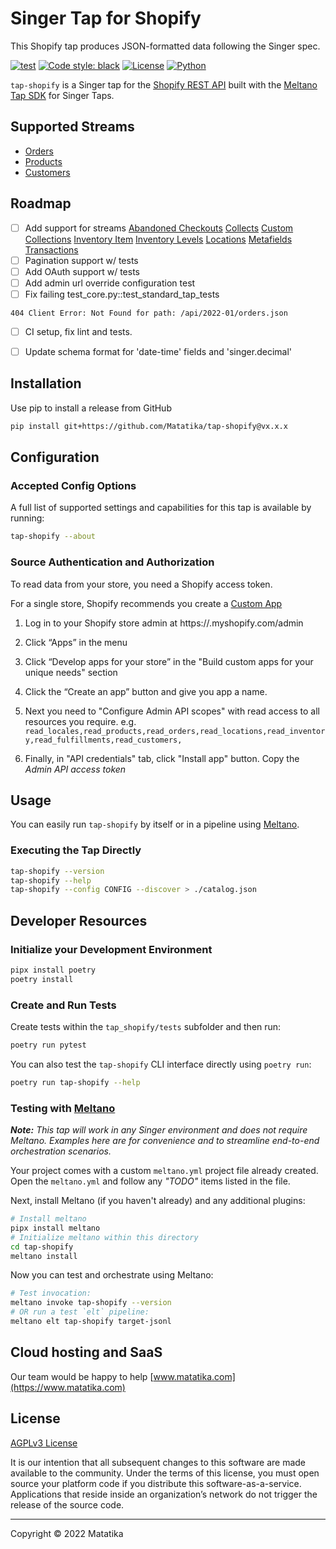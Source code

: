 # Singer Tap for Shopify

This Shopify tap produces JSON-formatted data following the Singer spec.

[![test](https://github.com/matatika/tap-shopify/actions/workflows/ci_workflow.yml/badge.svg)](https://github.com/matatika/tap-shopify/actions/workflows/ci_workflow.yml)
[![Code style: black](https://img.shields.io/badge/code%20style-black-000000.svg)](https://github.com/psf/black)
[![License](https://img.shields.io/github/license/matatika/tap-shopify)](LICENSE.md)
[![Python](https://img.shields.io/static/v1?logo=python&label=python&message=3.7%20|%203.8%20|%203.9&color=blue)]()

`tap-shopify` is a Singer tap for the [Shopify REST API](https://shopify.dev/api) built 
with the [Meltano Tap SDK](https://sdk.meltano.com) for Singer Taps.


## Supported Streams

* [Orders](https://shopify.dev/api/admin-rest/2022-01/resources/order)
* [Products](https://shopify.dev/api/admin-rest/2022-01/resources/product)
* [Customers](https://shopify.dev/api/admin-rest/2022-01/resources/customer)


## Roadmap

- [ ] Add support for streams
[Abandoned Checkouts](https://shopify.dev/api/admin-rest/2022-01/resources/abandoned-checkouts)
[Collects](https://shopify.dev/api/admin-rest/2022-01/resources/collect)
[Custom Collections](https://shopify.dev/api/admin-rest/2022-01/resources/customcollection)
[Inventory Item](https://shopify.dev/api/admin-rest/2022-01/resources/inventoryitem)
[Inventory Levels](https://shopify.dev/api/admin-rest/2022-01/resources/inventorylevel)
[Locations](https://shopify.dev/api/admin-rest/2022-01/resources/location)
[Metafields](https://shopify.dev/api/admin-rest/2022-01/resources/metafield)
[Transactions](https://shopify.dev/api/admin-rest/2022-01/resources/transaction)
- [ ] Pagination support w/ tests
- [ ] Add OAuth support w/ tests
- [ ] Add admin url override configuration test
- [ ] Fix failing test_core.py::test_standard_tap_tests
```
404 Client Error: Not Found for path: /api/2022-01/orders.json
```
- [ ] CI setup, fix lint and tests.
- [ ] Update schema format for 'date-time' fields and 'singer.decimal'



## Installation

Use pip to install a release from GitHub

```bash
pip install git+https://github.com/Matatika/tap-shopify@vx.x.x
```

## Configuration

### Accepted Config Options

A full list of supported settings and capabilities for this tap is available by running:

```bash
tap-shopify --about
```

### Source Authentication and Authorization

To read data from your store, you need a Shopify access token.

For a single store, Shopify recommends you create a [Custom App](https://help.shopify.com/en/manual/apps/custom-apps)

1. Log in to your Shopify store admin at https://<store>.myshopify.com/admin

2. Click “Apps” in the menu

3. Click “Develop apps for your store” in the "Build custom apps for your unique needs" section

4. Click the “Create an app” button and give you app a name.

5. Next you need to "Configure Admin API scopes" with read access to all resources you require. e.g. `read_locales,read_products,read_orders,read_locations,read_inventory,read_fulfillments,read_customers,`

6. Finally, in "API credentials" tab, click "Install app" button.  Copy the *Admin API access token*


## Usage

You can easily run `tap-shopify` by itself or in a pipeline using [Meltano](https://meltano.com/).

### Executing the Tap Directly

```bash
tap-shopify --version
tap-shopify --help
tap-shopify --config CONFIG --discover > ./catalog.json
```

## Developer Resources

### Initialize your Development Environment

```bash
pipx install poetry
poetry install
```

### Create and Run Tests

Create tests within the `tap_shopify/tests` subfolder and
  then run:

```bash
poetry run pytest
```

You can also test the `tap-shopify` CLI interface directly using `poetry run`:

```bash
poetry run tap-shopify --help
```

### Testing with [Meltano](https://www.meltano.com)

_**Note:** This tap will work in any Singer environment and does not require Meltano.
Examples here are for convenience and to streamline end-to-end orchestration scenarios._

Your project comes with a custom `meltano.yml` project file already created. Open the `meltano.yml` and follow any _"TODO"_ items listed in the file.

Next, install Meltano (if you haven't already) and any additional plugins:

```bash
# Install meltano
pipx install meltano
# Initialize meltano within this directory
cd tap-shopify
meltano install
```

Now you can test and orchestrate using Meltano:

```bash
# Test invocation:
meltano invoke tap-shopify --version
# OR run a test `elt` pipeline:
meltano elt tap-shopify target-jsonl
```


## Cloud hosting and SaaS
Our team would be happy to help [www.matatika.com](https://www.matatika.com)


## License
[AGPLv3 License](LICENSE)

It is our intention that all subsequent changes to this software are made available to the community. Under the terms of this license, you must open source your platform code if you distribute this software-as-a-service.  Applications that reside inside an organization’s network do not trigger the release of the source code.


---

Copyright &copy; 2022 Matatika

